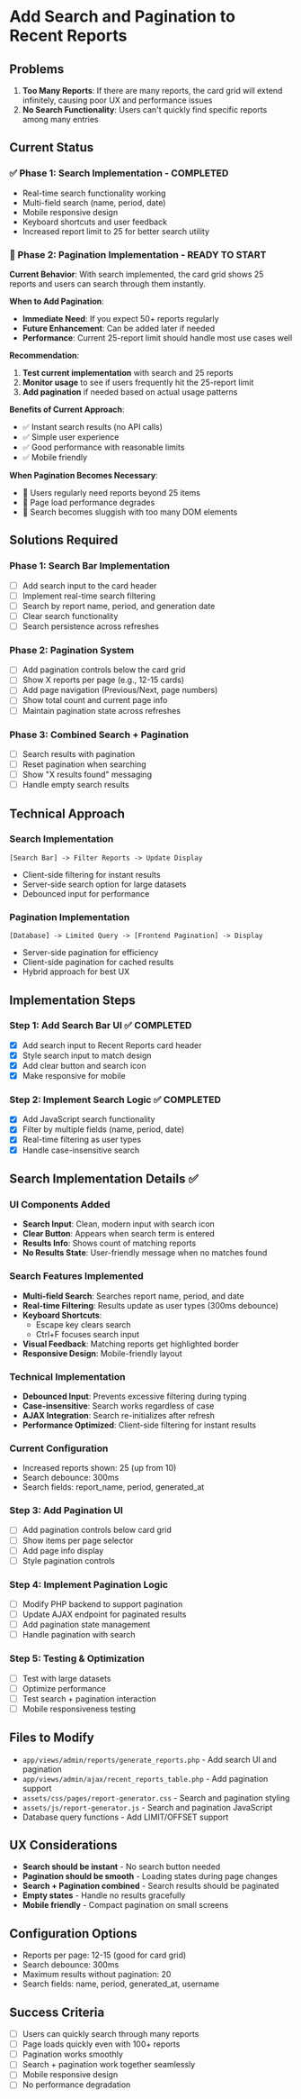 # Add Search and Pagination to Recent Reports

## Problems
1. **Too Many Reports**: If there are many reports, the card grid will extend infinitely, causing poor UX and performance issues
2. **No Search Functionality**: Users can't quickly find specific reports among many entries

## Current Status

### ✅ Phase 1: Search Implementation - COMPLETED
- Real-time search functionality working
- Multi-field search (name, period, date)
- Mobile responsive design
- Keyboard shortcuts and user feedback
- Increased report limit to 25 for better search utility

### 🔄 Phase 2: Pagination Implementation - READY TO START

**Current Behavior**: With search implemented, the card grid shows 25 reports and users can search through them instantly.

**When to Add Pagination**: 
- **Immediate Need**: If you expect 50+ reports regularly
- **Future Enhancement**: Can be added later if needed
- **Performance**: Current 25-report limit should handle most use cases well

**Recommendation**: 
1. **Test current implementation** with search and 25 reports
2. **Monitor usage** to see if users frequently hit the 25-report limit
3. **Add pagination** if needed based on actual usage patterns

**Benefits of Current Approach**:
- ✅ Instant search results (no API calls)
- ✅ Simple user experience
- ✅ Good performance with reasonable limits
- ✅ Mobile friendly

**When Pagination Becomes Necessary**:
- 🔄 Users regularly need reports beyond 25 items
- 🔄 Page load performance degrades
- 🔄 Search becomes sluggish with too many DOM elements

## Solutions Required

### Phase 1: Search Bar Implementation
- [ ] Add search input to the card header
- [ ] Implement real-time search filtering
- [ ] Search by report name, period, and generation date
- [ ] Clear search functionality
- [ ] Search persistence across refreshes

### Phase 2: Pagination System
- [ ] Add pagination controls below the card grid
- [ ] Show X reports per page (e.g., 12-15 cards)
- [ ] Add page navigation (Previous/Next, page numbers)
- [ ] Show total count and current page info
- [ ] Maintain pagination state across refreshes

### Phase 3: Combined Search + Pagination
- [ ] Search results with pagination
- [ ] Reset pagination when searching
- [ ] Show "X results found" messaging
- [ ] Handle empty search results

## Technical Approach

### Search Implementation
```
[Search Bar] -> Filter Reports -> Update Display
```
- Client-side filtering for instant results
- Server-side search option for large datasets
- Debounced input for performance

### Pagination Implementation
```
[Database] -> Limited Query -> [Frontend Pagination] -> Display
```
- Server-side pagination for efficiency
- Client-side pagination for cached results
- Hybrid approach for best UX

## Implementation Steps

### Step 1: Add Search Bar UI ✅ COMPLETED
- [x] Add search input to Recent Reports card header
- [x] Style search input to match design
- [x] Add clear button and search icon
- [x] Make responsive for mobile

### Step 2: Implement Search Logic ✅ COMPLETED
- [x] Add JavaScript search functionality
- [x] Filter by multiple fields (name, period, date)
- [x] Real-time filtering as user types
- [x] Handle case-insensitive search

## Search Implementation Details ✅

### UI Components Added
- **Search Input**: Clean, modern input with search icon
- **Clear Button**: Appears when search term is entered
- **Results Info**: Shows count of matching reports
- **No Results State**: User-friendly message when no matches found

### Search Features Implemented
- **Multi-field Search**: Searches report name, period, and date
- **Real-time Filtering**: Results update as user types (300ms debounce)
- **Keyboard Shortcuts**: 
  - Escape key clears search
  - Ctrl+F focuses search input
- **Visual Feedback**: Matching reports get highlighted border
- **Responsive Design**: Mobile-friendly layout

### Technical Implementation
- **Debounced Input**: Prevents excessive filtering during typing
- **Case-insensitive**: Search works regardless of case
- **AJAX Integration**: Search re-initializes after refresh
- **Performance Optimized**: Client-side filtering for instant results

### Current Configuration
- Increased reports shown: 25 (up from 10)
- Search debounce: 300ms
- Search fields: report_name, period, generated_at

### Step 3: Add Pagination UI
- [ ] Add pagination controls below card grid
- [ ] Show items per page selector
- [ ] Add page info display
- [ ] Style pagination controls

### Step 4: Implement Pagination Logic
- [ ] Modify PHP backend to support pagination
- [ ] Update AJAX endpoint for paginated results
- [ ] Add pagination state management
- [ ] Handle pagination with search

### Step 5: Testing & Optimization
- [ ] Test with large datasets
- [ ] Optimize performance
- [ ] Test search + pagination interaction
- [ ] Mobile responsiveness testing

## Files to Modify
- `app/views/admin/reports/generate_reports.php` - Add search UI and pagination
- `app/views/admin/ajax/recent_reports_table.php` - Add pagination support
- `assets/css/pages/report-generator.css` - Search and pagination styling
- `assets/js/report-generator.js` - Search and pagination JavaScript
- Database query functions - Add LIMIT/OFFSET support

## UX Considerations
- **Search should be instant** - No search button needed
- **Pagination should be smooth** - Loading states during page changes
- **Search + Pagination combined** - Search results should be paginated
- **Empty states** - Handle no results gracefully
- **Mobile friendly** - Compact pagination on small screens

## Configuration Options
- Reports per page: 12-15 (good for card grid)
- Search debounce: 300ms
- Maximum results without pagination: 20
- Search fields: name, period, generated_at, username

## Success Criteria
- [ ] Users can quickly search through many reports
- [ ] Page loads quickly even with 100+ reports
- [ ] Pagination works smoothly
- [ ] Search + pagination work together seamlessly
- [ ] Mobile responsive design
- [ ] No performance degradation
